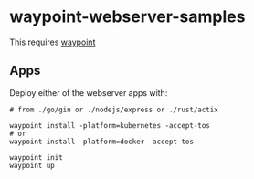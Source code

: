 # waypoint-webserver-samples

This requires [waypoint](https://www.waypointproject.io/downloads)

## Apps

Deploy either of the webserver apps with:

```
# from ./go/gin or ./nodejs/express or ./rust/actix

waypoint install -platform=kubernetes -accept-tos
# or
waypoint install -platform=docker -accept-tos

waypoint init
waypoint up
```
